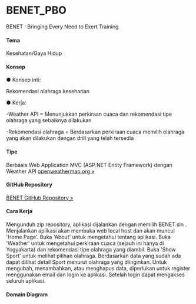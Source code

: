 # BENET_PBO
BENET : Bringing Every Need to Exert Training

<p><h4>Tema</h4> Kesehatan/Gaya Hidup</p>
<h4>Konsep</h4>
<p>● Konsep inti:</p>
<p>Rekomendasi olahraga keseharian</p>
<p>● Kerja:</p>
<p>     -Weather API = Menunjukkan perkiraan cuaca dan rekomendasi tipe olahraga yang sebaiknya dilakukan</p>
<p>     -Rekomendasi olahraga = Berdasarkan perkiraan cuaca memilih olahraga yang akan dilakukan dengan drill yang telah tersedia</p>
<h4>Tipe</h4>
<p>Berbasis Web Application MVC (ASP.NET Entity Framework) dengan Weather API <a class="btn btn-default" href="https://www.openweathermap.org">openweathermap.org &raquo;</a></p>
<h4>GitHub Repository</h4>
<p><a href="https://github.com/adhyaksazhalifunnas/BENET" class="btn btn-primary btn-lg">BENET GitHub Repository &raquo;</a></p>
<h4>Cara Kerja</h4>
<p>     Mengunduh zip repository, aplikasi dijalankan dengan memilih BENET.sln . Menjalankan aplikasi akan membuka web local host dan akan muncul 'Home Page'. Buka 'About' untuk mengetahui tentang aplikasi. Buka 'Weather' untuk mengetahui perkiraan cuaca (sejauh ini hanya di Yogyakarta) dan rekomendasi tipe olahraga yang diambil. Buka 'Show Sport' untuk melihat pilihan olahraga. Berdasarkan data yang sudah ada dapat dilihat detail Sport menurut olahraga yang diinginkan. Untuk mengubah, menambahkan, atau menghapus data, diperlukan untuk register menggunakan email dan login ke aplikasi. Setelah login dapat mengakses seluruh aplikasi.</p>
<h4>Domain Diagram</h4>
